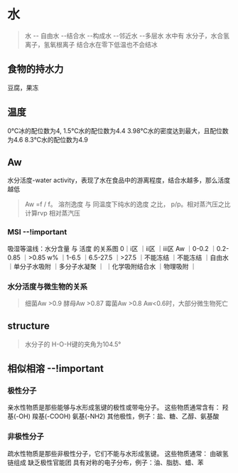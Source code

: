 # 水
> 水  -- 自由水
      --结合水  --构成水
               --邻近水
               --多层水
水中有 水分子，水合氢离子，氢氧根离子
> 结合水在零下低温也不会结冰

## 食物的持水力
豆腐，果冻

## 温度
0℃冰的配位数为4,
1.5℃水的配位数为4.4
3.98℃水的密度达到最大，且配位数为4.6
8.3℃水的配位数为4.9

## Aw
水分活度-water activity，表现了水在食品中的游离程度，结合水越多，那么活度越低
> Aw =f / f。  溶剂逸度 与 同温度下纯水的逸度 之比，  p/p。相对蒸汽压之比
> 计算rvp 相对蒸汽压
### MSI  --!important
吸湿等温线：水分含量 与 活度 的关系图
  0｜i区         ｜ii区        ｜iii区
Aw ｜0-0.2       ｜0.2-0.85   ｜>0.85
w% ｜1-6.5       ｜6.5-27.5   ｜>27.5
   ｜不能冻结      ｜不能冻结    ｜自由水
   ｜单分子水吸附   ｜多分子水凝聚 ｜
   ｜化学吸附结合水 ｜物理吸附    ｜

### 水分活度与微生物的关系
> 细菌Aw >0.9
> 酵母Aw >0.87
> 霉菌Aw >0.8
> Aw<0.6时，大部分微生物死亡

## structure
> 水分子的  H-O-H键的夹角为104.5°

## 相似相溶   --!important
### 极性分子
亲水性物质是那些能够与水形成氢键的极性或带电分子。
这些物质通常含有：
羟基(-OH)
羧基(-COOH)
氨基(-NH2)
其他极性，例子：盐、糖、乙醇、氨基酸
### 非极性分子
疏水性物质是那些非极性分子，它们不能与水形成氢键。
这些物质通常：
由碳氢链组成
缺乏极性官能团
具有对称的电子分布，例子：油、脂肪、蜡、苯
